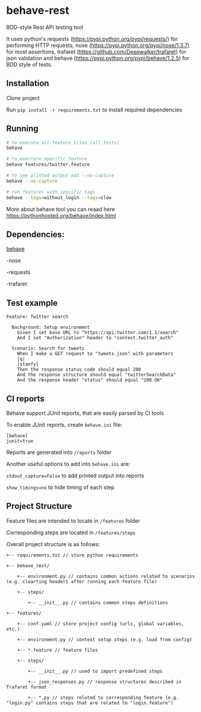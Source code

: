 # behave-rest

BDD-style Rest API testing tool

It uses python's requests (https://pypi.python.org/pypi/requests/) for performing HTTP requests, nose (https://pypi.python.org/pypi/nose/1.3.7) for most assertions, trafaret (https://github.com/Deepwalker/trafaret) for json validation and behave (https://pypi.python.org/pypi/behave/1.2.5) for BDD style of tests.

## Installation
Clone project

Run `pip install -r requirements.txt` to install required dependencies

## Running

```bash
# to execute all feature tiles (all tests)
behave

# to execture specific feature
behave features/twitter.feature

# to see printed output add --no-capture
behave --no-capture

# run features with specific tags
behave --tags=without_login --tags=slow

```
More about behave tool you can reaad here https://pythonhosted.org/behave/index.html

## Dependencies:

[behave](https://pythonhosted.org/behave/index.html)

-nose

-requests

-trafaret


## Test example
```cucumber
Feature: Twitter search

  Background: Setup environment
    Given I set base URL to "https://api.twitter.com/1.1/search"
    And I set "Authorization" header to "context.twitter_auth"
  
  Scenario: Search for tweets
    When I make a GET request to "tweets.json" with parameters
    |q|
    |stanfy|
    Then the response status code should equal 200
    And the response structure should equal "twitterSearchData"
    And the response header "status" should equal "200 OK"
```

## CI reports
Behave support JUnit reports, that are easily parsed by CI tools

To enable JUnit reports, create `behave.ini` file:
```
[behave]
junit=true
```
Reports are generated into `/reports` folder

Another useful options to add into `behave.ini` are:

`stdout_capture=False` to add printed output into reports

`show_timings=no` to hide timing of each step

## Project Structure

Feature files are intended to locate in `/features` folder

Corresponding steps are located in `/features/steps`

Overall project structure is as follows:

```
+-- requirements.txt // store python requirements

+-- behave_rest/
    
    +-- environment.py // contains common actions related to scenarios (e.g. clearting headers after running each feature file)

    +-- steps/

        +-- __init__.py // contains common steps definitions

+-- features/

    +-- conf.yaml // store project config (urls, global variables, etc.)

    +-- environment.py // context setup steps (e.g. load from config)

    +-- *.feature // feature files

    +-- steps/

        +-- __init__.py // used to import predefined steps

        +-- json_responses.py // response structures described in Trafaret format

        +-- *.py // steps related to corresponding feature (e.g. "login.py" contains steps that are related to "login.feature")  
        
```
